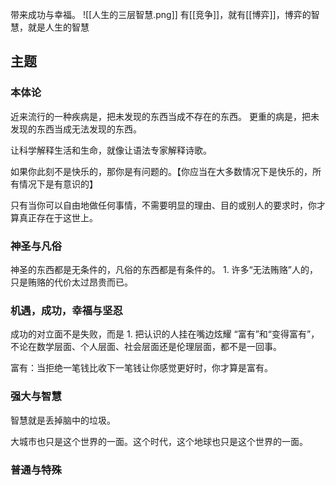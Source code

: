带来成功与幸福。
![[人生的三层智慧.png]]
有[[竞争]]，就有[[博弈]]，博弈的智慧，就是人生的智慧

## 主题
### 本体论
近来流行的一种疾病是，把未发现的东西当成不存在的东西。
更重的病是，把未发现的东西当成无法发现的东西。

让科学解释生活和生命，就像让语法专家解释诗歌。

如果你此刻不是快乐的，那你是有问题的。【你应当在大多数情况下是快乐的，所有情况下是有意识的】

只有当你可以自由地做任何事情，不需要明显的理由、目的或别人的要求时，你才算真正存在于这世上。
### 神圣与凡俗
神圣的东西都是无条件的，凡俗的东西都是有条件的。
	1. 许多“无法贿赂”人的，只是贿赂的代价太过昂贵而已。
### 机遇，成功，幸福与坚忍
成功的对立面不是失败，而是
	1. 把认识的人挂在嘴边炫耀
“富有”和“变得富有”，不论在数学层面、个人层面、社会层面还是伦理层面，都不是一回事。

富有：当拒绝一笔钱比收下一笔钱让你感觉更好时，你才算是富有。
### 强大与智慧

智慧就是丢掉脑中的垃圾。

大城市也只是这个世界的一面。这个时代，这个地球也只是这个世界的一面。

### 普通与特殊

